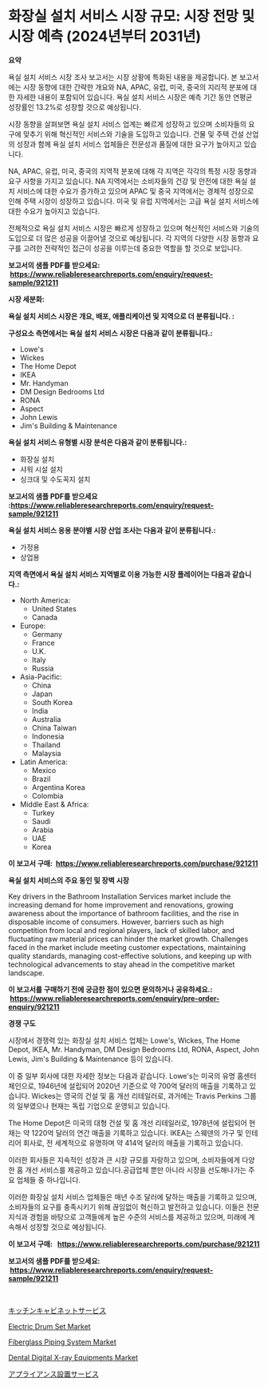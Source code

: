 <p><h1>화장실 설치 서비스 시장 규모: 시장 전망 및 시장 예측 (2024년부터 2031년)</h1></p><p><strong>요약</strong></p>
<p><p>욕실 설치 서비스 시장 조사 보고서는 시장 상황에 특화된 내용을 제공합니다. 본 보고서에는 시장 동향에 대한 간략한 개요와 NA, APAC, 유럽, 미국, 중국의 지리적 분포에 대한 자세한 내용이 포함되어 있습니다. 욕실 설치 서비스 시장은 예측 기간 동안 연평균 성장률인 13.2%로 성장할 것으로 예상됩니다.</p><p>시장 동향을 살펴보면 욕실 설치 서비스 업계는 빠르게 성장하고 있으며 소비자들의 요구에 맞추기 위해 혁신적인 서비스와 기술을 도입하고 있습니다. 건물 및 주택 건설 산업의 성장과 함께 욕실 설치 서비스 업체들은 전문성과 품질에 대한 요구가 높아지고 있습니다.</p><p>NA, APAC, 유럽, 미국, 중국의 지역적 분포에 대해 각 지역은 각각의 특정 시장 동향과 요구 사항을 가지고 있습니다. NA 지역에서는 소비자들의 건강 및 안전에 대한 욕실 설치 서비스에 대한 수요가 증가하고 있으며 APAC 및 중국 지역에서는 경제적 성장으로 인해 주택 시장이 성장하고 있습니다. 미국 및 유럽 지역에서는 고급 욕실 설치 서비스에 대한 수요가 높아지고 있습니다.</p><p>전체적으로 욕실 설치 서비스 시장은 빠르게 성장하고 있으며 혁신적인 서비스와 기술의 도입으로 더 많은 성공을 이끌어낼 것으로 예상됩니다. 각 지역의 다양한 시장 동향과 요구를 고려한 전략적인 접근이 성공을 이루는데 중요한 역할을 할 것으로 보입니다.</p></p>
<p><strong>보고서의 샘플 PDF를 받으세요: &nbsp;<a href="https://www.reliableresearchreports.com/enquiry/request-sample/921211">https://www.reliableresearchreports.com/enquiry/request-sample/921211</a></strong></p>
<p><strong>시장 세분화:</strong></p>
<p><strong> 욕실 설치 서비스 시장은 개요, 배포, 애플리케이션 및 지역으로 더 분류됩니다. :</strong></p>
<p><strong>구성요소 측면에서는 욕실 설치 서비스 시장은 다음과 같이 분류됩니다.:</strong></p>
<p><ul><li>Lowe's</li><li>Wickes</li><li>The Home Depot</li><li>IKEA</li><li>Mr. Handyman</li><li>DM Design Bedrooms Ltd</li><li>RONA</li><li>Aspect</li><li>John Lewis</li><li>Jim's Building & Maintenance</li></ul></p>
<p><strong> 욕실 설치 서비스 유형별 시장 분석은 다음과 같이 분류됩니다.:</strong></p>
<p><ul><li>화장실 설치</li><li>샤워 시설 설치</li><li>싱크대 및 수도꼭지 설치</li></ul></p>
<p><strong>보고서의 샘플 PDF를 받으세요 :<a href="https://www.reliableresearchreports.com/enquiry/request-sample/921211">https://www.reliableresearchreports.com/enquiry/request-sample/921211</a></strong></p>
<p><strong> 욕실 설치 서비스 응용 분야별 시장 산업 조사는 다음과 같이 분류됩니다.:</strong></p>
<p><ul><li>가정용</li><li>상업용</li></ul></p>
<p><strong>지역 측면에서 욕실 설치 서비스 지역별로 이용 가능한 시장 플레이어는 다음과 같습니다.:</strong></p>
<p><ul>
    <li>
        North America:
        <ul>
            <li>United States</li>
            <li>Canada</li>
        </ul>
    </li>
    <li>
        Europe:
        <ul>
            <li>Germany</li>
            <li>France</li>
            <li>U.K.</li>
            <li>Italy</li>
            <li>Russia</li>
        </ul>
    </li>
    <li>
        Asia-Pacific:
        <ul>
            <li>China</li>
            <li>Japan</li>
            <li>South Korea</li>
            <li>India</li>
            <li>Australia</li>
            <li>China Taiwan</li>
            <li>Indonesia</li>
            <li>Thailand</li>
            <li>Malaysia</li>
        </ul>
    </li>
    <li>
        Latin America:
        <ul>
            <li>Mexico</li>
            <li>Brazil</li>
            <li>Argentina Korea</li>
            <li>Colombia</li>
        </ul>
    </li>
    <li>
        Middle East & Africa:
        <ul>
            <li>Turkey</li>
            <li>Saudi</li>
            <li>Arabia</li>
            <li>UAE</li>
            <li>Korea</li>
        </ul>
    </li>
    </ul></p>
<p><strong>이 보고서 구매: &nbsp;<a href="https://www.reliableresearchreports.com/purchase/921211">https://www.reliableresearchreports.com/purchase/921211</a></strong></p>
<p><strong>욕실 설치 서비스의 주요 동인 및 장벽 시장</strong></p>
<p><p>Key drivers in the Bathroom Installation Services market include the increasing demand for home improvement and renovations, growing awareness about the importance of bathroom facilities, and the rise in disposable income of consumers. However, barriers such as high competition from local and regional players, lack of skilled labor, and fluctuating raw material prices can hinder the market growth. Challenges faced in the market include meeting customer expectations, maintaining quality standards, managing cost-effective solutions, and keeping up with technological advancements to stay ahead in the competitive market landscape.</p></p>
<p><strong>이 보고서를 구매하기 전에 궁금한 점이 있으면 문의하거나 공유하세요.: &nbsp;<a href="https://www.reliableresearchreports.com/enquiry/pre-order-enquiry/921211">https://www.reliableresearchreports.com/enquiry/pre-order-enquiry/921211</a></strong></p>
<p><strong>경쟁 구도</strong></p>
<p><p>시장에서 경쟁력 있는 화장실 설치 서비스 업체는 Lowe's, Wickes, The Home Depot, IKEA, Mr. Handyman, DM Design Bedrooms Ltd, RONA, Aspect, John Lewis, Jim's Building & Maintenance 등이 있습니다. </p><p>이 중 일부 회사에 대한 자세한 정보는 다음과 같습니다. Lowe's는 미국의 유명 홈센터 체인으로, 1946년에 설립되어 2020년 기준으로 약 700억 달러의 매출을 기록하고 있습니다. Wickes는 영국의 건설 및 홈 개선 리테일러로, 과거에는 Travis Perkins 그룹의 일부였으나 현재는 독립 기업으로 운영되고 있습니다.</p><p>The Home Depot은 미국의 대형 건설 및 홈 개선 리테일러로, 1978년에 설립되어 현재는 약 1220억 달러의 연간 매출을 기록하고 있습니다. IKEA는 스웨덴의 가구 및 인테리어 회사로, 전 세계적으로 유명하며 약 414억 달러의 매출을 기록하고 있습니다.</p><p>이러한 회사들은 지속적인 성장과 큰 시장 규모를 자랑하고 있으며, 소비자들에게 다양한 홈 개선 서비스를 제공하고 있습니다.공급업체 뿐만 아니라 시장을 선도해나가는 주요 업체들 중 하나입니다. </p><p>이러한 화장실 설치 서비스 업체들은 매년 수조 달러에 달하는 매출을 기록하고 있으며, 소비자들의 요구를 충족시키기 위해 끊임없이 혁신하고 발전하고 있습니다. 이들은 전문지식과 경험을 바탕으로 고객들에게 높은 수준의 서비스를 제공하고 있으며, 미래에 계속해서 성장할 것으로 예상됩니다.</p></p>
<p><strong>이 보고서 구매: &nbsp; <a href="https://www.reliableresearchreports.com/purchase/921211">https://www.reliableresearchreports.com/purchase/921211</a></strong></p>
<p><strong>보고서의 샘플 PDF를 받으세요: &nbsp;<a href="https://www.reliableresearchreports.com/enquiry/request-sample/921211">https://www.reliableresearchreports.com/enquiry/request-sample/921211</a></strong><strong></strong></p>
<p>&nbsp;</p>
<p><p><a href="https://github.com/lababdou/Market-Research-Report-List-2/blob/main/3942470182060.md">キッチンキャビネットサービス</a></p><p><a href="https://issuu.com/reportprime-2/docs/electric-drum-set-market-size-2030.pptx">Electric Drum Set Market</a></p><p><a href="https://issuu.com/reportprime-2/docs/fiberglass-piping-system-market-size-2030.pptx">Fiberglass Piping System Market</a></p><p><a href="https://github.com/marloy8/Market-Research-Report-List-3/blob/main/dental-digital-x-ray-equipments-market.md">Dental Digital X-ray Equipments Market</a></p><p><a href="https://github.com/mohamedbakry57/Market-Research-Report-List-2/blob/main/6410240182059.md">アプライアンス設置サービス</a></p></p>